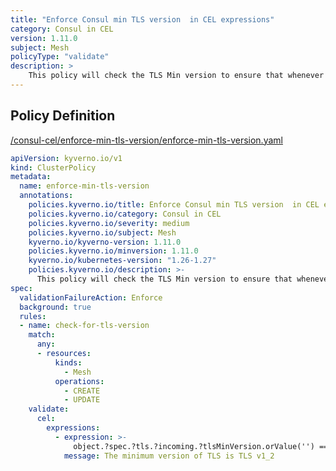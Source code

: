 ```yaml
---
title: "Enforce Consul min TLS version  in CEL expressions"
category: Consul in CEL
version: 1.11.0
subject: Mesh
policyType: "validate"
description: >
    This policy will check the TLS Min version to ensure that whenever the mesh is set, there is a minimum version of TLS set for all the service mesh proxies and this enforces that service mesh mTLS traffic uses TLS v1.2 or newer.
---
```


## Policy Definition
<a href="https://github.com/kyverno/policies/raw/main//consul-cel/enforce-min-tls-version/enforce-min-tls-version.yaml" target="-blank">/consul-cel/enforce-min-tls-version/enforce-min-tls-version.yaml</a>

```yaml
apiVersion: kyverno.io/v1
kind: ClusterPolicy
metadata:
  name: enforce-min-tls-version
  annotations:
    policies.kyverno.io/title: Enforce Consul min TLS version  in CEL expressions
    policies.kyverno.io/category: Consul in CEL 
    policies.kyverno.io/severity: medium
    policies.kyverno.io/subject: Mesh
    kyverno.io/kyverno-version: 1.11.0
    policies.kyverno.io/minversion: 1.11.0
    kyverno.io/kubernetes-version: "1.26-1.27"
    policies.kyverno.io/description: >-
      This policy will check the TLS Min version to ensure that whenever the mesh is set, there is a minimum version of TLS set for all the service mesh proxies and this enforces that service mesh mTLS traffic uses TLS v1.2 or newer.
spec:
  validationFailureAction: Enforce
  background: true
  rules:
  - name: check-for-tls-version
    match:
      any:
      - resources:
          kinds:
            - Mesh
          operations:
            - CREATE
            - UPDATE
    validate:
      cel:
        expressions:
          - expression: >-
              object.?spec.?tls.?incoming.?tlsMinVersion.orValue('') == 'TLSv1_2'
            message: The minimum version of TLS is TLS v1_2


```
